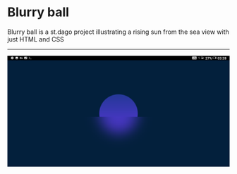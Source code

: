 # Blurry ball 
Blurry ball is a st.dago project illustrating a rising sun from the sea view 
with just HTML and CSS 

***

![project result](/designs/Screenshot_20230107-032815.png)